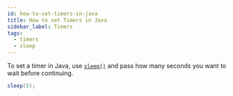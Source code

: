 ```yaml
---
id: how-to-set-timers-in-java
title: How to set Timers in Java
sidebar_label: Timers
tags:
  - timers
  - sleep
---
```


To set a timer in Java, use [`sleep()`](https://www.javadoc.io/doc/io.temporal/temporal-sdk/latest/io/temporal/workflow/Workflow.html#sleep) and pass how many seconds you want to wait before continuing.

```java
sleep(5);
```
